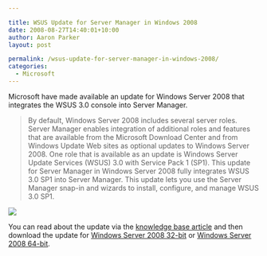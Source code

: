 ```yaml
---

title: WSUS Update for Server Manager in Windows 2008
date: 2008-08-27T14:40:01+10:00
author: Aaron Parker
layout: post

permalink: /wsus-update-for-server-manager-in-windows-2008/
categories:
  - Microsoft
---
```

Microsoft have made available an update for Windows Server 2008 that integrates the WSUS 3.0 console into Server Manager. 

> By default, Windows Server 2008 includes several server roles. Server Manager enables integration of additional roles and features that are available from the Microsoft Download Center and from Windows Update Web sites as optional updates to Windows Server 2008. One role that is available as an update is Windows Server Update Services (WSUS) 3.0 with Service Pack 1 (SP1). This update for Server Manager in Windows Server 2008 fully integrates WSUS 3.0 SP1 into Server Manager. This update lets you use the Server Manager snap-in and wizards to install, configure, and manage WSUS 3.0 SP1.

![]({{site.baseurl}}/media/2008/08/servermanager.png)

You can read about the update via the [knowledge base article](http://support.microsoft.com/kb/940518) and then download the update for [Windows Server 2008 32-bit](http://www.microsoft.com/downloads/details.aspx?FamilyId=66778CDF-23FE-406C-AAB2-65F78D564B6D) or [Windows Server 2008 64-bit](http://www.microsoft.com/downloads/details.aspx?FamilyId=0196BF69-E2C9-46BB-86FD-A43146168EF5).